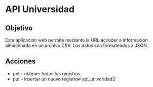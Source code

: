 # API Universidad
## Objetivo
Esta aplicacion web permite mediante la URL acceder a informacion almacenada en un archivo CSV.
Los datos son formateados a JSON.

## Acciones
* get - obtener todos los registros
* put - insertar un nuevo registro#   a p i _ u n i v e r i d a d 2  
 
